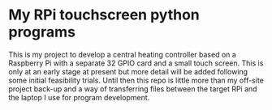 # My RPi touchscreen python programs
This is my project to develop a central heating controller based on a Raspberry Pi with a separate 32 GPIO card and a small touch screen. This  is only at an early stage at present but more detail will be added following some initial feasibility trials.  Until then this repo is little more than my off-site project back-up and a way of transferring files between the target RPi and the laptop I use for program development.